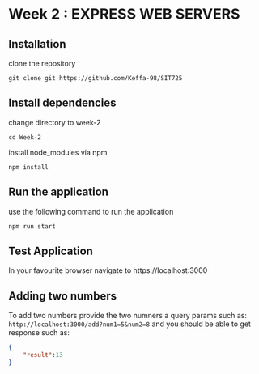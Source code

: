 # Week 2 : EXPRESS WEB SERVERS

## Installation 
clone the repository
```
git clone git https://github.com/Keffa-98/SIT725 
```

## Install dependencies

change directory to week-2

```
cd Week-2
```

install node_modules via npm 

`npm install
`

## Run the application

use the following command to run the application
```
npm run start
```

## Test Application

In your favourite browser navigate to https://localhost:3000

## Adding two numbers
To add two numbers provide the two numners a query params such as:
`http://localhost:3000/add?num1=5&num2=8` and you should be able to get response such as:
```json
{
    "result":13
}
```